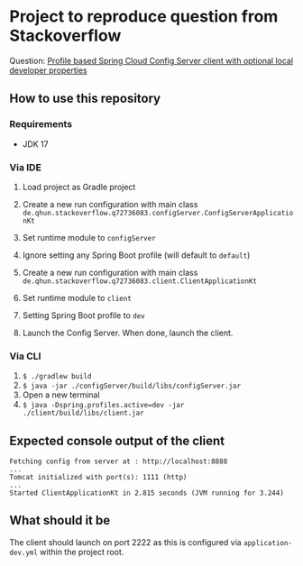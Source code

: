 # Project to reproduce question from Stackoverflow

Question: [Profile based Spring Cloud Config Server client with optional local developer properties](https://stackoverflow.com/questions/72736083/profile-based-spring-cloud-config-server-client-with-optional-local-developer-pr/72737081?noredirect=1#comment128483680_72737081)

## How to use this repository

### Requirements

- JDK 17

### Via IDE


1. Load project as Gradle project
2. Create a new run configuration with main class `de.qhun.stackoverflow.q72736083.configServer.ConfigServerApplicationKt`
3. Set runtime module to `configServer`
4. Ignore setting any Spring Boot profile (will default to `default`)


5. Create a new run configuration with main class `de.qhun.stackoverflow.q72736083.client.ClientApplicationKt`
6. Set runtime module to `client`
7. Setting Spring Boot profile to `dev`


8. Launch the Config Server. When done, launch the client.


### Via CLI

1. `$ ./gradlew build`
2. `$ java -jar ./configServer/build/libs/configServer.jar`
3. Open a new terminal
4. `$ java -Dspring.profiles.active=dev -jar ./client/build/libs/client.jar`


## Expected console output of the client

```
Fetching config from server at : http://localhost:8888
...
Tomcat initialized with port(s): 1111 (http)
...
Started ClientApplicationKt in 2.815 seconds (JVM running for 3.244)
```

## What should it be

The client should launch on port 2222 as this is configured via `application-dev.yml` within the project root.

